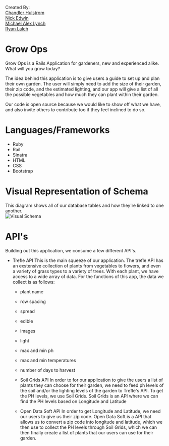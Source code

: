 Created By:  
[Chandler Hulstrom](https://github.com/Chulstro)<br>
[Nick Edwin](https://github.com/NickEdwin)<br>
[Michael Alex Lynch](https://github.com/mlynch5187)<br>
[Ryan Laleh](https://github.com/RyN21)<br>

# Grow Ops

Grow Ops is a Rails Application for gardeners, new and experienced alike.
What will you grow today?

The idea behind this application is to give users a guide to set up and plan their own garden.
The user will simply need to add the size of their garden, their zip code, and the estimated lighting, and our app will give a list of all the possible vegetables and how much they can plant within their garden.

Our code is open source because we would like to show off what we have, and also invite others to contribute too if they feel inclined to do so.

# Languages/Frameworks

  - Ruby
  - Rail
  - Sinatra
  - HTML
  - CSS
  - Bootstrap

# Visual Representation of Schema   
This diagram shows all of our database tables and how they're linked to one another.  
![Visual Schema](https://i.imgur.com/BKgtBf6_d.webp?maxwidth=728&fidelity=grand)

# API's

Building out this application, we consume a few different API's.

- Trefle API
  This is the main squeeze of our application. The trefle API has an exstensive collection of plants from vegetables to flowers, and even a variety of grass types to a variety of trees.
  With each plant, we have access to a wide array of data. For the functions of this app, the data we collect is as follows:
    - plant name
    - row spacing
    - spread
    - edible
    - images
    - light
    - max and min ph
    - max and min temperatures
    - number of days to harvest

  - Soil Grids API
    In order to for our application to give the users a list of plants they can choose for their garden, we need to feed ph levels of the soil and/or the lighting levels of the garden to Trefle's API.
    To get the PH levels, we use Soil Grids.
    Soil Grids is an API where we can find the PH levels based on Longitude and Latitude

  - Open Data Soft API
    In order to get Longitude and Latitude, we need our users to give us their zip code.
    Open Data Soft is a API that allows us to convert a zip code into longitude and latitude, which we then use to collect the PH levels through Soil Grids, which we can then finally create a list of plants that our users can use for their garden.
